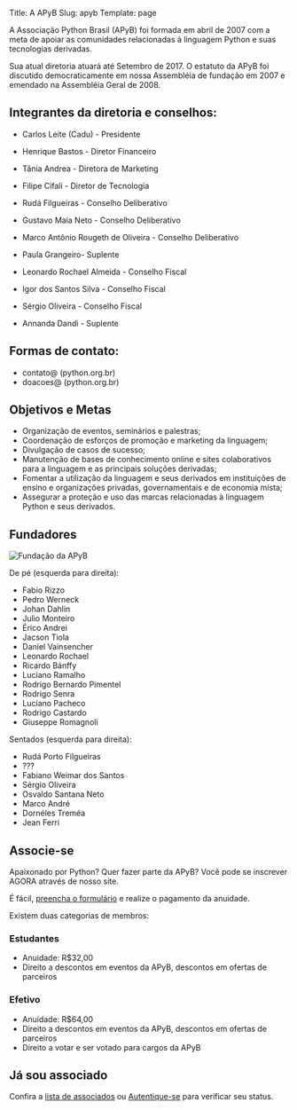 Title: A APyB
Slug: apyb
Template: page

A Associação Python Brasil (APyB) foi formada em abril de 2007 com a meta de apoiar as comunidades relacionadas à linguagem Python e suas tecnologias derivadas.

Sua atual diretoria atuará até Setembro de 2017. O estatuto da APyB foi discutido democraticamente em nossa Assembléia de fundação em 2007 e emendado na Assembléia Geral de 2008.

## Integrantes da diretoria e conselhos:

- Carlos Leite (Cadu) - Presidente
- Henrique Bastos - Diretor Financeiro
- Tânia Andrea - Diretora de Marketing
- Filipe Cifali - Diretor de Tecnologia

- Rudá Filgueiras - Conselho Deliberativo
- Gustavo Maia Neto - Conselho Deliberativo
- Marco Antônio Rougeth de Oliveira - Conselho Deliberativo
- Paula Grangeiro- Suplente

- Leonardo Rochael Almeida - Conselho Fiscal
- Igor dos Santos Silva - Conselho Fiscal
- Sérgio Oliveira - Conselho Fiscal
- Annanda Dandi - Suplente

## Formas de contato:

- contato@ (python.org.br)
- doacoes@ (python.org.br)

## Objetivos e Metas

- Organização de eventos, seminários e palestras;
- Coordenação de esforços de promoção e marketing da linguagem;
- Divulgação de casos de sucesso;
- Manutenção de bases de conhecimento online e sites colaborativos para a linguagem e as principais soluções derivadas;
- Fomentar a utilização da linguagem e seus derivados em instituições de ensino e organizações privadas, governamentais e de economia mista;
- Assegurar a proteção e uso das marcas relacionadas à linguagem Python e seus derivados.

## Fundadores

![Fundação da APyB]({filename}/images/apyb/fundadores-apyb.jpg)

De pé (esquerda para direita):

- Fabio Rizzo
- Pedro Werneck
- Johan Dahlin
- Julio Monteiro
- Érico Andrei
- Jacson Tiola
- Daniel Vainsencher
- Leonardo Rochael
- Ricardo Bánffy
- Luciano Ramalho
- Rodrigo Bernardo Pimentel
- Rodrigo Senra
- Luciano Pacheco
- Rodrigo Castardo
- Giuseppe Romagnoli

Sentados (esquerda para direita):

- Rudá Porto Filgueiras
- ???
- Fabiano Weimar dos Santos
- Sérgio Oliveira
- Osvaldo Santana Neto
- Marco André
- Dornéles Treméa
- Jean Ferri

## Associe-se

Apaixonado por Python? Quer fazer parte da APyB? Você pode se inscrever AGORA através de nosso site.

É fácil, [preencha o formulário](http://associados.python.org.br/members/signup/) e realize o pagamento da anuidade.

Existem duas categorias de membros:

### Estudantes

- Anuidade: R$32,00
- Direito a descontos em eventos da APyB, descontos em ofertas de parceiros

### Efetivo

- Anuidade: R$64,00
- Direito a descontos em eventos da APyB, descontos em ofertas de parceiros
- Direito a votar e ser votado para cargos da APyB
 

## Já sou associado 

Confira a [lista de associados](http://associados.python.org.br/members/list/) ou  [Autentique-se](http://associados.python.org.br/login/) para verificar seu status.
